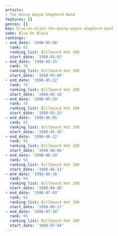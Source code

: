 ```yaml
---
artists:
- The Kenny Wayne Shepherd Band
features: []
genres: []
key: blue-on-black-the-kenny-wayne-shepherd-band
name: Blue On Black
rankings:
- end_date: '1998-05-08'
  rank: 81
  ranking_list: Billboard Hot 100
  start_date: '1998-05-02'
- end_date: '1998-05-15'
  rank: 78
  ranking_list: Billboard Hot 100
  start_date: '1998-05-09'
- end_date: '1998-05-22'
  rank: 78
  ranking_list: Billboard Hot 100
  start_date: '1998-05-16'
- end_date: '1998-05-29'
  rank: 78
  ranking_list: Billboard Hot 100
  start_date: '1998-05-23'
- end_date: '1998-06-05'
  rank: 87
  ranking_list: Billboard Hot 100
  start_date: '1998-05-30'
- end_date: '1998-06-12'
  rank: 91
  ranking_list: Billboard Hot 100
  start_date: '1998-06-06'
- end_date: '1998-06-19'
  rank: 93
  ranking_list: Billboard Hot 100
  start_date: '1998-06-13'
- end_date: '1998-06-26'
  rank: 94
  ranking_list: Billboard Hot 100
  start_date: '1998-06-20'
- end_date: '1998-07-03'
  rank: 93
  ranking_list: Billboard Hot 100
  start_date: '1998-06-27'
- end_date: '1998-07-10'
  rank: 99
  ranking_list: Billboard Hot 100
  start_date: '1998-07-04'
---
```



